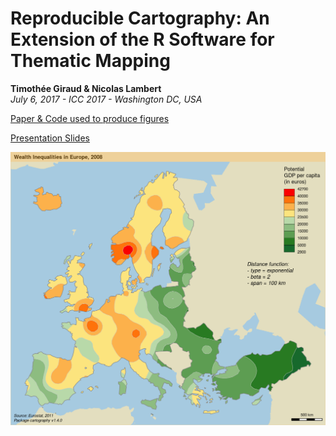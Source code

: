 # Reproducible Cartography: An Extension of the R Software for Thematic Mapping
**Timothée Giraud & Nicolas Lambert**    
*July 6, 2017 - ICC 2017 - Washington DC, USA*  

[Paper & Code used to produce figures](https://riatelab.github.io/ReproducibleCartography/paper/paper.html)  

[Presentation Slides](https://riatelab.github.io/ReproducibleCartography/slides)  


![](paper/img/IsoplethMap.png)

